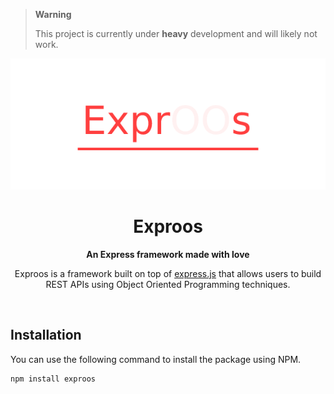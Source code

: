 > **Warning**
>
> This project is currently under **heavy** development and will likely not work.

<div align="center">

![Exproos Logo](docs/exproos-banner.png)

# Exproos

**An Express framework made with love**

Exproos is a framework built on top of [express.js] that allows users to build REST APIs using Object Oriented Programming techniques.

</div>

<br>

## Installation

You can use the following command to install the package using NPM.

```sh
npm install exproos
```

<!-- LINK DUMP -->
[express.js]: https://expressjs.com/
